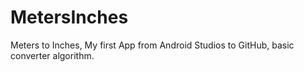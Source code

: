 # MetersInches
Meters to Inches, My first App from
   Android Studios to GitHub, basic converter algorithm.
